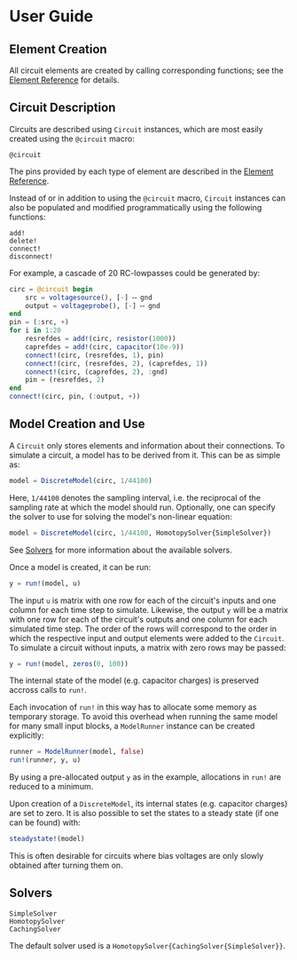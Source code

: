 # User Guide

## Element Creation

All circuit elements are created by calling corresponding functions; see the
[Element Reference](@ref) for details.

## Circuit Description

Circuits are described using `Circuit` instances, which are most easily created
using the `@circuit` macro:
```@docs
@circuit
```
The pins provided by each type of element are described in the [Element Reference](@ref).

Instead of or in addition to using the `@circuit` macro, `Circuit` instances can
also be populated and modified programmatically using the following functions:
```@docs
add!
delete!
connect!
disconnect!
```

For example, a cascade of 20 RC-lowpasses could be generated by:
```julia
circ = @circuit begin
    src = voltagesource(), [-] ⟷ gnd
    output = voltageprobe(), [-] ⟷ gnd
end
pin = (:src, +)
for i in 1:20
    resrefdes = add!(circ, resistor(1000))
    caprefdes = add!(circ, capacitor(10e-9))
    connect!(circ, (resrefdes, 1), pin)
    connect!(circ, (resrefdes, 2), (caprefdes, 1))
    connect!(circ, (caprefdes, 2), :gnd)
    pin = (resrefdes, 2)
end
connect!(circ, pin, (:output, +))
```

## Model Creation and Use

A `Circuit` only stores elements and information about their connections. To
simulate a circuit, a model has to be derived from it. This can be as simple
as:

```Julia
model = DiscreteModel(circ, 1/44100)
```

Here, `1/44100` denotes the sampling interval, i.e. the reciprocal of the
sampling rate at which the model should run. Optionally, one can specify the
solver to use for solving the model's non-linear equation:

```Julia
model = DiscreteModel(circ, 1/44100, HomotopySolver{SimpleSolver})
```

See [Solvers](@ref) for more information about the available solvers.

Once a model is created, it can be run:

```Julia
y = run!(model, u)
```

The input `u` is matrix with one row for each of the circuit's inputs and one
column for each time step to simulate. Likewise, the output `y` will be a
matrix with one row for each of the circuit's outputs and one column for each
simulated time step. The order of the rows will correspond to the order in which
the respective input and output elements were added to the `Circuit`. To
simulate a circuit without inputs, a matrix with zero rows may be passed:

```Julia
y = run!(model, zeros(0, 100))
```

The internal state of the model (e.g. capacitor charges) is preserved accross
calls to `run!`.

Each invocation of `run!` in this way has to allocate some memory as temporary
storage. To avoid this overhead when running the same model for many small input
blocks, a `ModelRunner` instance can be created explicitly:

```Julia
runner = ModelRunner(model, false)
run!(runner, y, u)
```

By using a pre-allocated output `y` as in the example, allocations in `run!` are
reduced to a minimum.

Upon creation of a `DiscreteModel`, its internal states (e.g. capacitor charges)
are set to zero. It is also possible to set the states to a steady state (if
one can be found) with:

```Julia
steadystate!(model)
```

This is often desirable for circuits where bias voltages are only slowly
obtained after turning them on.

## Solvers

```@docs
SimpleSolver
HomotopySolver
CachingSolver
```

The default solver used is a `HomotopySolver{CachingSolver{SimpleSolver}}`.
